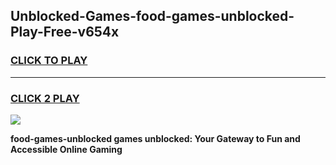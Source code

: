 
## Unblocked-Games-food-games-unblocked-Play-Free-v654x
<h3>
<a href="https://premium76.site?title=food-games-unblocked&ref=22A">CLICK TO PLAY</a></h3>
<hr>

<h3>
<a href="https://premium76.site?title=food-games-unblocked&ref=22A">CLICK 2 PLAY</a>
  
</h3>

<a href="https://premium76.site?title=food-games-unblocked&ref=22A"><img src="https://clearcache.store/games.png"></a>


**food-games-unblocked games unblocked: Your Gateway to Fun and Accessible Online Gaming**
